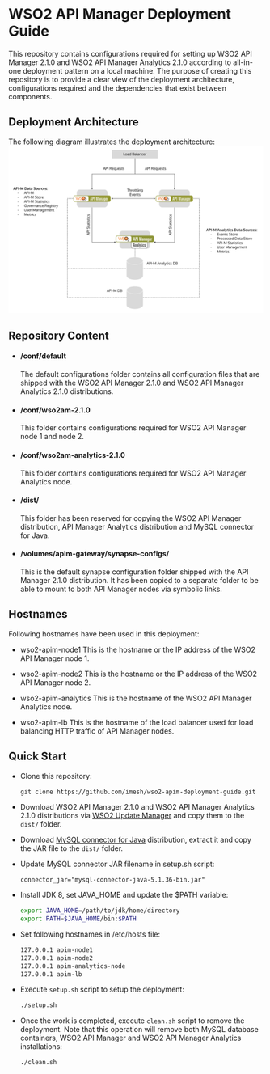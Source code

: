 # WSO2 API Manager Deployment Guide

This repository contains configurations required for setting up WSO2 API Manager 2.1.0 and WSO2 API Manager Analytics 2.1.0 according to all-in-one deployment pattern on a local machine. The purpose of creating this repository is to provide a clear view of the deployment architecture, configurations required and the dependencies that exist between components.

## Deployment Architecture

The following diagram illustrates the deployment architecture:
![](images/deployment-architecture.png)

## Repository Content

- #### /conf/default
  The default configurations folder contains all configuration files that are shipped with the WSO2 API Manager 2.1.0 and WSO2 API Manager Analytics 2.1.0 distributions.

- #### /conf/wso2am-2.1.0
  This folder contains configurations required for WSO2 API Manager node 1 and node 2.

- #### /conf/wso2am-analytics-2.1.0
  This folder contains configurations required for WSO2 API Manager Analytics node.

- #### /dist/
  This folder has been reserved for copying the WSO2 API Manager distribution, API Manager Analytics distribution and MySQL connector for Java.

- #### /volumes/apim-gateway/synapse-configs/
  This is the default synapse configuration folder shipped with the API Manager 2.1.0 distribution. It has been copied to a separate folder to be able to mount to both API Manager nodes via symbolic links.

## Hostnames

Following hostnames have been used in this deployment:

- wso2-apim-node1
  This is the hostname or the IP address of the WSO2 API Manager node 1.

- wso2-apim-node2
  This is the hostname or the IP address of the WSO2 API Manager node 2.

- wso2-apim-analytics
  This is the hostname of the WSO2 API Manager Analytics node.

- wso2-apim-lb
  This is the hostname of the load balancer used for load balancing HTTP traffic of API Manager nodes.

## Quick Start

- Clone this repository:

  ```
  git clone https://github.com/imesh/wso2-apim-deployment-guide.git
  ```

- Download WSO2 API Manager 2.1.0 and WSO2 API Manager Analytics 2.1.0 distributions via [WSO2 Update Manager](http://wso2.com/api-management/#download) and copy them to the ```dist/``` folder.

- Download [MySQL connector for Java](https://dev.mysql.com/downloads/connector/j/) distribution, extract it and copy the JAR file to the ```dist/``` folder.

- Update MySQL connector JAR filename in setup.sh script:

  ```
  connector_jar="mysql-connector-java-5.1.36-bin.jar"
  ```

- Install JDK 8, set JAVA_HOME and update the $PATH variable:

  ```bash
  export JAVA_HOME=/path/to/jdk/home/directory
  export PATH=$JAVA_HOME/bin:$PATH
  ```

- Set following hostnames in /etc/hosts file:
  
  ```
  127.0.0.1 apim-node1
  127.0.0.1 apim-node2
  127.0.0.1 apim-analytics-node
  127.0.0.1 apim-lb
  ```

- Execute ```setup.sh``` script to setup the deployment:

  ```bash
  ./setup.sh
  ```

- Once the work is completed, execute ```clean.sh``` script to remove the deployment. 
  Note that this operation will remove both MySQL database containers, WSO2 API Manager and
  WSO2 API Manager Analytics installations:

  ```bash
  ./clean.sh
  ```
